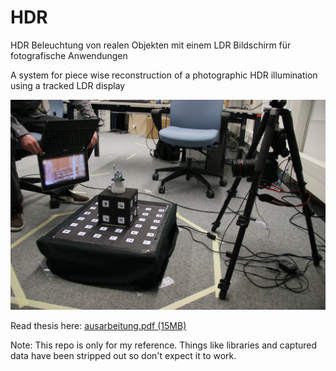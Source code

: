 # HDR
HDR Beleuchtung von realen Objekten mit einem LDR Bildschirm für fotografische Anwendungen
    
A system for piece wise reconstruction of a photographic HDR illumination using a tracked LDR display

![illumination setup demonstration](https://github.com/nomnom/HDR/blob/master/Ausarbeitung/graphics/beleuchtung/procedure_day_small.jpg)

Read thesis here: [ausarbeitung.pdf (15MB)](https://github.com/nomnom/HDR/raw/master/Ausarbeitung/ausarbeitung.pdf)

Note: This repo is only for my reference. Things like libraries and captured data have been stripped out so don't expect it to work.

